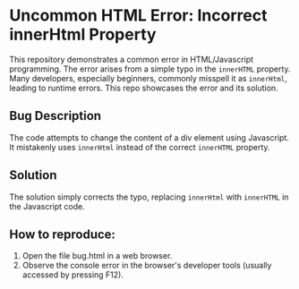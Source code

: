 # Uncommon HTML Error: Incorrect innerHtml Property

This repository demonstrates a common error in HTML/Javascript programming.  The error arises from a simple typo in the `innerHTML` property.  Many developers, especially beginners, commonly misspell it as `innerHtml`, leading to runtime errors. This repo showcases the error and its solution.

## Bug Description
The code attempts to change the content of a div element using Javascript. It mistakenly uses  `innerHtml` instead of the correct `innerHTML` property. 

## Solution
The solution simply corrects the typo, replacing `innerHtml` with `innerHTML` in the Javascript code.

## How to reproduce:
1. Open the file bug.html in a web browser.
2. Observe the console error in the browser's developer tools (usually accessed by pressing F12).